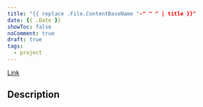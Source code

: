 ```yaml
---
title: "{{ replace .File.ContentBaseName "-" " " | title }}"
date: {{ .Date }}
showToc: false
noComment: true
draft: true
tags:
  - project
---
```


[Link]()

## Description

